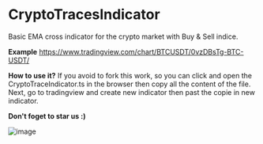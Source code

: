 # CryptoTracesIndicator
Basic EMA cross indicator for the crypto market with Buy &amp; Sell indice.

**Example** https://www.tradingview.com/chart/BTCUSDT/0vzDBsTg-BTC-USDT/

**How to use it?**    If you avoid to fork this work, so you can click and open the CryptoTraceIndicator.ts in the browser
then copy all the content of the file. Next, go to tradingview and create new indicator then past the copie in new indicator.

**Don't foget to star us :)**


![image](https://user-images.githubusercontent.com/13586746/151208477-ae1fae3d-3e3f-4560-8ca5-357566e1ed3d.png)

